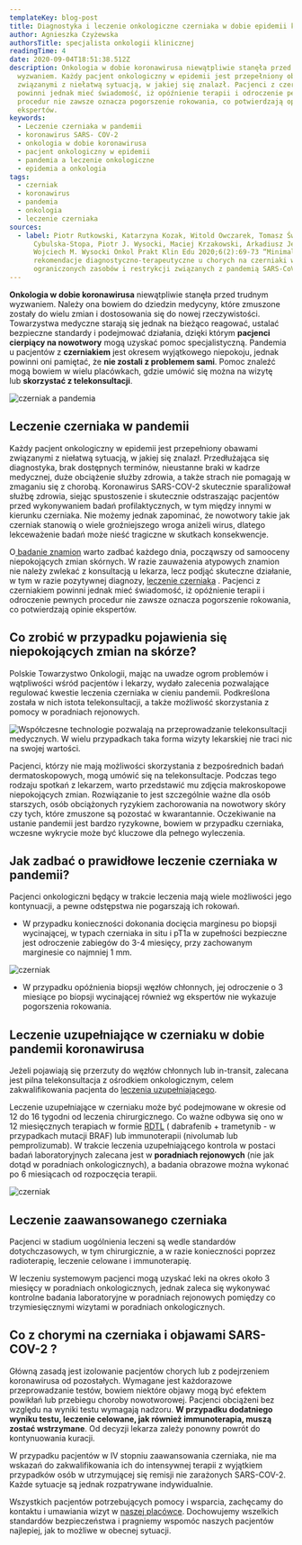 ```yaml
---
templateKey: blog-post
title: Diagnostyka i leczenie onkologiczne czerniaka w dobie epidemii koronawirusa
author: Agnieszka Czyżewska
authorsTitle: specjalista onkologii klinicznej
readingTime: 4
date: 2020-09-04T18:51:38.512Z
description: Onkologia w dobie koronawirusa niewątpliwie stanęła przed trudnym
  wyzwaniem. Każdy pacjent onkologiczny w epidemii jest przepełniony obawami
  związanymi z niełatwą sytuacją, w jakiej się znalazł. Pacjenci z czerniakiem
  powinni jednak mieć świadomość, iż opóźnienie terapii i odroczenie pewnych
  procedur nie zawsze oznacza pogorszenie rokowania, co potwierdzają opinie
  ekspertów.
keywords:
  - Leczenie czerniaka w pandemii
  - koronawirus SARS- COV-2
  - onkologia w dobie koronawirusa
  - pacjent onkologiczny w epidemii
  - pandemia a leczenie onkologiczne
  - epidemia a onkologia
tags:
  - czerniak
  - koronawirus
  - pandemia
  - onkologia
  - leczenie czerniaka
sources:
  - label: Piotr Rutkowski, Katarzyna Kozak, Witold Owczarek, Tomasz Świtaj, Bożena
      Cybulska-Stopa, Piotr J. Wysocki, Maciej Krzakowski, Arkadiusz Jeziorski,
      Wojciech M. Wysocki Onkol Prakt Klin Edu 2020;6(2):69-73 “Minimalne
      rekomendacje diagnostyczno-terapeutyczne u chorych na czerniaki w sytuacji
      ograniczonych zasobów i restrykcji związanych z pandemią SARS-CoV-2.”
---
```

**Onkologia w dobie koronawirusa** niewątpliwie stanęła przed trudnym wyzwaniem. Należy ona bowiem do dziedzin medycyny, które zmuszone zostały do wielu zmian i dostosowania się do nowej rzeczywistości. Towarzystwa medyczne starają się jednak na bieżąco reagować, ustalać bezpieczne standardy i podejmować działania, dzięki którym **pacjenci cierpiący na nowotwory** mogą uzyskać pomoc specjalistyczną. Pandemia u pacjentów z **czerniakiem** jest okresem wyjątkowego niepokoju, jednak powinni oni pamiętać, że **nie zostali z problemem sami**. Pomoc znaleźć mogą bowiem w wielu placówkach, gdzie umówić się można na wizytę lub **skorzystać z telekonsultacji**.

![czerniak a pandemia](img/1.jpg)

## Leczenie czerniaka w pandemii

Każdy pacjent onkologiczny w epidemii jest przepełniony obawami związanymi z niełatwą sytuacją, w jakiej się znalazł. Przedłużająca się diagnostyka, brak dostępnych terminów, nieustanne braki w kadrze medycznej, duże obciążenie służby zdrowia, a także strach nie pomagają w zmaganiu się z chorobą. Koronawirus SARS-COV-2 skutecznie sparaliżował służbę zdrowia, siejąc spustoszenie i skutecznie odstraszając pacjentów przed wykonywaniem badań profilaktycznych, w tym między innymi w kierunku czerniaka. Nie możemy jednak zapominać, że nowotwory takie jak czerniak stanowią o wiele groźniejszego wroga aniżeli wirus, dlatego lekceważenie badań może nieść tragiczne w skutkach konsekwencje.

O[ badanie znamion](/dermatoskopia-badanie-znamion "Badanie Znamion") warto zadbać każdego dnia, począwszy od samooceny niepokojących zmian skórnych. W razie zauważenia atypowych znamion nie należy zwlekać z konsultacją u lekarza, lecz podjąć skuteczne działanie, w tym w razie pozytywnej diagnozy, [leczenie czerniaka](/czerniak#czerniak_leczenie "Leczenie czerniaka") . Pacjenci z czerniakiem powinni jednak mieć świadomość, iż opóźnienie terapii i odroczenie pewnych procedur nie zawsze oznacza pogorszenie rokowania, co potwierdzają opinie ekspertów.

<More link="/blog/jak-odroznic-zwykly-pieprzyk-od-typowego-czerniaka-zdjecia" text="Sprawdź, jak znaleźć czerniaka wśród typowych znamion" cta="Sprawdź" />

## Co zrobić w przypadku pojawienia się niepokojących zmian na skórze?

Polskie Towarzystwo Onkologii, mając na uwadze ogrom problemów i wątpliwości wśród pacjentów i lekarzy, wydało zalecenia pozwalające regulować kwestie leczenia czerniaka w cieniu pandemii. Podkreślona została w nich istota telekonsultacji, a także możliwość skorzystania z pomocy w poradniach rejonowych.

![Współczesne technologie pozwalają na przeprowadzanie telekonsultacji medycznych. W wielu przypadkach taka forma wizyty lekarskiej nie traci nic na swojej wartości.](img/2.jpg "Współczesne technologie pozwalają na przeprowadzanie telekonsultacji medycznych. W wielu przypadkach taka forma wizyty lekarskiej nie traci nic na swojej wartości.")

Pacjenci, którzy nie mają możliwości skorzystania z bezpośrednich badań dermatoskopowych, mogą umówić się na telekonsultacje. Podczas tego rodzaju spotkań z lekarzem, warto przedstawić mu zdjęcia makroskopowe niepokojących zmian. Rozwiązanie to jest szczególnie ważne dla osób starszych, osób obciążonych ryzykiem zachorowania na nowotwory skóry czy tych, które zmuszone są pozostać w kwarantannie. Oczekiwanie na ustanie pandemii jest bardzo ryzykowne, bowiem w przypadku czerniaka, wczesne wykrycie może być kluczowe dla pełnego wyleczenia.

## Jak zadbać o prawidłowe leczenie czerniaka w pandemii?

Pacjenci onkologiczni będący w trakcie leczenia mają wiele możliwości jego kontynuacji, a pewne odstępstwa nie pogarszają ich rokowań.

* W przypadku konieczności dokonania docięcia marginesu po biopsji wycinającej, w typach czerniaka in situ i pT1a w zupełności bezpieczne jest odroczenie zabiegów do 3-4 miesięcy, przy zachowanym marginesie co najmniej 1 mm.

![czerniak](img/3.png)

* W przypadku opóźnienia biopsji węzłów chłonnych, jej odroczenie o 3 miesiące po biopsji wycinającej również wg ekspertów nie wykazuje pogorszenia rokowania.

## Leczenie uzupełniające w czerniaku w dobie pandemii koronawirusa

Jeżeli pojawiają się przerzuty do węzłów chłonnych lub in-transit, zalecana jest pilna telekonsultacja z ośrodkiem onkologicznym, celem zakwalifikowania pacjenta do [leczenia uzupełniającego](/czerniak#czerniak_leczenie "Leczenie uzupełniające czerniaka").

Leczenie uzupełniające w czerniaku może być podejmowane w okresie od 12 do 16 tygodni od leczenia chirurgicznego. Co ważne odbywa się ono w 12 miesięcznych terapiach w formie [RDTL](/czerniak#czerniak#pokrycie_kosztow "Leczenie uzupełniające czerniaka") ( dabrafenib + trametynib - w przypadkach mutacji BRAF) lub immunoterapii (nivolumab lub pemprolizumab). W trakcie leczenia uzupełniającego kontrola w postaci badań laboratoryjnych zalecana jest w **poradniach rejonowych** (nie jak dotąd w poradniach onkologicznych), a badania obrazowe można wykonać po 6 miesiącach od rozpoczęcia terapii.

![czerniak](img/4.jpg "czerniak")



## Leczenie zaawansowanego czerniaka

Pacjenci w stadium uogólnienia leczeni są wedle standardów dotychczasowych, w tym chirurgicznie, a w razie konieczności poprzez radioterapię, leczenie celowane i immunoterapię.

W leczeniu systemowym pacjenci mogą uzyskać leki na okres około 3 miesięcy w poradniach onkologicznych, jednak zaleca się wykonywać kontrolne badania laboratoryjne w poradniach rejonowych pomiędzy co trzymiesięcznymi wizytami w poradniach onkologicznych.

<More link="/czerniak/rodzaje-czerniaka-zdjecia" text="Poznaj rodzaje czerniaka" cta="Sprawdź" />



## Co z chorymi na czerniaka i objawami SARS-COV-2 ?

Główną zasadą jest izolowanie pacjentów chorych lub z podejrzeniem koronawirusa od pozostałych. Wymagane jest każdorazowe przeprowadzanie testów, bowiem niektóre objawy mogą być efektem powikłań lub przebiegu choroby nowotworowej. Pacjenci obciążeni bez względu na wyniki testu wymagają nadzoru. **W przypadku dodatniego wyniku testu, leczenie celowane, jak również immunoterapia, muszą zostać wstrzymane**. Od decyzji lekarza zależy ponowny powrót do kontynuowania kuracji.

W przypadku pacjentów w IV stopniu zaawansowania czerniaka, nie ma wskazań do zakwalifikowania ich do intensywnej terapii z wyjątkiem przypadków osób w utrzymującej się remisji nie zarażonych SARS-COV-2. Każde sytuacje są jednak rozpatrywane indywidualnie.

Wszystkich pacjentów potrzebujących pomocy i wsparcia, zachęcamy do kontaktu i umawiania wizyt w [naszej placówce](/kontakt "Umów się na konsultację onkologiczną"). Dochowujemy wszelkich standardów bezpieczeństwa i pragniemy wspomóc naszych pacjentów najlepiej, jak to możliwe w obecnej sytuacji.